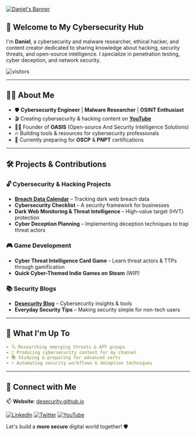 [![Daniel's Banner](https://raw.githubusercontent.com/desecurity/desecurity/main/banner.png)](https://desecurity.github.io/)

## 👋 Welcome to My Cybersecurity Hub
I'm **Daniel**, a cybersecurity and malware researcher, ethical hacker, and content creator dedicated to sharing knowledge about hacking, security threats, and open-source intelligence. I specialize in penetration testing, cyber deception, and network security.

![visitors](https://vbr.nathanchung.dev/badge?page_id=desecurity.desecurity&color=00cf00)

---

## 🏴‍☠️ About Me
- 🛡 **Cybersecurity Engineer** | **Malware Researcher** | **OSINT Enthusiast**
- 🎬 Creating cybersecurity & hacking content on **[YouTube](https://www.youtube.com/)**
- 🕵️‍♂️ Founder of **OASIS** (Open-source And Security Intelligence Solutions)
- 🔥 Building tools & resources for cybersecurity professionals
- 📖 Currently preparing for **OSCP** & **PNPT** certifications

---

## 🛠️ Projects & Contributions
### 🔓 Cybersecurity & Hacking Projects
- **[Breach Data Calendar](https://desecurity.github.io/)** – Tracking dark web breach data
- **Cybersecurity Checklist** – A security framework for businesses
- **Dark Web Monitoring & Threat Intelligence** – High-value target (HVT) protection
- **Cyber Deception Planning** – Implementing deception techniques to trap threat actors

### 🎮 Game Development
- **Cyber Threat Intelligence Card Game** – Learn threat actors & TTPs through gamification
- **Quick Cyber-Themed Indie Games on Steam** *(WIP)*

### 📚 Security Blogs
- **[Desecurity Blog](https://desecurity.github.io/)** – Cybersecurity insights & tools
- **Everyday Security Tips** – Making security simple for non-tech users

---

## 🚀 What I'm Up To
```yaml
- 🔍 Researching emerging threats & APT groups
- 🎥 Producing cybersecurity content for my channel
- 📚 Studying & preparing for advanced certs
- ⚡ Automating security workflows & deception techniques
```

---

## 📡 Connect with Me
📫 **Website**: [desecurity.github.io](https://desecurity.github.io/)

[![LinkedIn](https://raw.githubusercontent.com/desecurity/desecurity/main/linkedin.svg)]([https://www.linkedin.com/in/daniel-elizondo-608b128a/]) 
[![Twitter](https://raw.githubusercontent.com/desecurity/desecurity/main/twitter.svg)](https://twitter.com/desecurity)
[![YouTube](https://raw.githubusercontent.com/desecurity/desecurity/main/youtube.svg)](https://www.youtube.com/)

Let's build a **more secure** digital world together! 🛡
